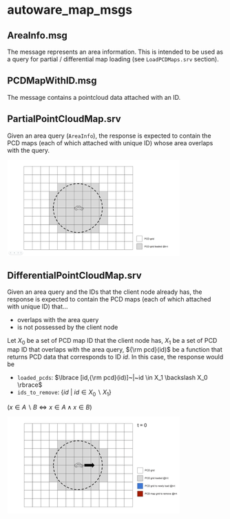 # autoware_map_msgs

## AreaInfo.msg

The message represents an area information. This is intended to be used as a query for partial / differential map loading (see `LoadPCDMaps.srv` section).

## PCDMapWithID.msg

The message contains a pointcloud data attached with an ID.

## PartialPointCloudMap.srv

Given an area query (`AreaInfo`), the response is expected to contain the PCD maps (each of which attached with unique ID) whose area overlaps with the query.

<img src="./media/partial_area_loading.png" alt="drawing" width="400"/>

## DifferentialPointCloudMap.srv

Given an area query and the IDs that the client node already has, the response is expected to contain the PCD maps (each of which attached with unique ID) that...

- overlaps with the area query
- is not possessed by the client node

Let $X_0$ be a set of PCD map ID that the client node has, $X_1$ be a set of PCD map ID that overlaps with the area query, ${\rm pcd}(id)$ be a function that returns PCD data that corresponds to ID $id$. In this case, the response would be

- `loaded_pcds`: $\lbrace [id,{\rm pcd}(id)]~|~id \in X_1 \backslash X_0 \rbrace$
- `ids_to_remove`: $\lbrace id~|~id \in X_0 \backslash X_1 \rbrace$

($x \in A\backslash B \iff x \in A \wedge x \in B$)

<img src="./media/differential_area_loading.gif" alt="drawing" width="400"/>
